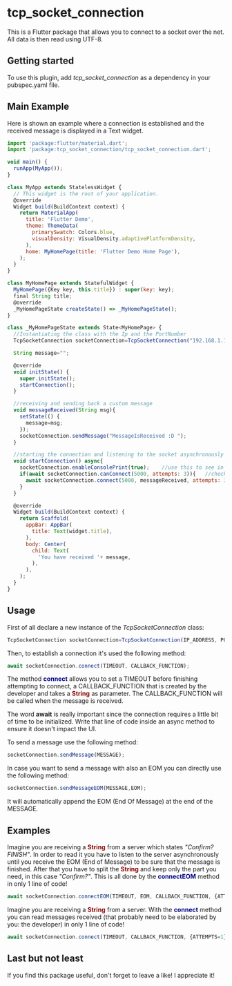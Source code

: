 # tcp_socket_connection

This is a Flutter package that allows you to connect to a socket over the net. All data is then read using UTF-8.

## Getting started

To use this plugin, add *tcp_socket_connection* as a dependency in your pubspec.yaml file.

## Main Example
Here is shown an example where a connection is established and the received message is displayed in a Text widget.
```javascript
import 'package:flutter/material.dart';
import 'package:tcp_socket_connection/tcp_socket_connection.dart';

void main() {
  runApp(MyApp());
}

class MyApp extends StatelessWidget {
  // This widget is the root of your application.
  @override
  Widget build(BuildContext context) {
    return MaterialApp(
      title: 'Flutter Demo',
      theme: ThemeData(
        primarySwatch: Colors.blue,
        visualDensity: VisualDensity.adaptivePlatformDensity,
      ),
      home: MyHomePage(title: 'Flutter Demo Home Page'),
    );
  }
}

class MyHomePage extends StatefulWidget {
  MyHomePage({Key key, this.title}) : super(key: key);
  final String title;
  @override
  _MyHomePageState createState() => _MyHomePageState();
}

class _MyHomePageState extends State<MyHomePage> {
  //Instantiating the class with the Ip and the PortNumber
  TcpSocketConnection socketConnection=TcpSocketConnection("192.168.1.113", 10251);

  String message="";

  @override
  void initState() {
    super.initState();
    startConnection();
  }

  //receiving and sending back a custom message
  void messageReceived(String msg){
    setState(() {
      message=msg;
    });
    socketConnection.sendMessage("MessageIsReceived :D ");
  }

  //starting the connection and listening to the socket asynchronously
  void startConnection() async{
    socketConnection.enableConsolePrint(true);    //use this to see in the console what's happening
    if(await socketConnection.canConnect(5000, attempts: 3)){   //check if it's possible to connect to the endpoint
      await socketConnection.connect(5000, messageReceived, attempts: 3);
    }
  }

  @override
  Widget build(BuildContext context) {
    return Scaffold(
      appBar: AppBar(
        title: Text(widget.title),
      ),
      body: Center(
        child: Text(
          'You have received '+ message,
        ),
      ),
    );
  }
}
```
## Usage
First of all declare a new instance of the *TcpSocketConnection* class:
```javascript
TcpSocketConnection socketConnection=TcpSocketConnection(IP_ADDRESS, PORT_NUMBER);
```
Then, to establish a connection it's used the following method:

```javascript
await socketConnection.connect(TIMEOUT, CALLBACK_FUNCTION);
```

The method <span style="color:navy">**connect**</span> allows you to set a TIMEOUT before finishing attempting to connect, a CALLBACK_FUNCTION that is created by the developer and takes a <span style="color:darkred">**String**</span> as parameter. The CALLBACK_FUNCTION will be called when the message is received.

The word **await** is really important since the connection requires a little bit of time to be initialized. Write that line of code inside an async method to ensure it doesn't impact the UI.

To send a message use the following method:
```javascript
socketConnection.sendMessage(MESSAGE);
```
In case you want to send a message with also an EOM you can directly use the following method:
```javascript
socketConnection.sendMessageEOM(MESSAGE,EOM);
```
It will automatically append the EOM (End Of Message) at the end of the MESSAGE.

## Examples
Imagine you are receiving a <span style="color:darkred">**String**</span> from a server which states *"Confirm?FINISH"*. In order to read it you have to listen to the server asynchronously until you receive the EOM (End of Message) to be sure that the message is finished. After that you have to split the <span style="color:darkred">**String**</span> and keep only the part you need, in this case *"Confirm?"*. This is all done by the <span style="color:navy">**connectEOM**</span> method in only 1 line of code!
```javascript
await socketConnection.connectEOM(TIMEOUT, EOM, CALLBACK_FUNCTION, {ATTEMPTS=1});
```
Imagine you are receiving a <span style="color:darkred">**String**</span> from a server.  With the <span style="color:navy">**connect**</span> method you can read messages received (that probably need to be elaborated by you: the developer) in only 1 line of code!
```javascript
await socketConnection.connect(TIMEOUT, CALLBACK_FUNCTION, {ATTEMPTS=1});
```

## Last but not least

If you find this package useful, don't forget to leave a like! I appreciate it!
